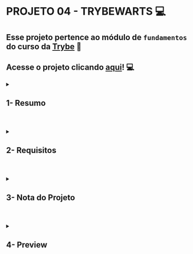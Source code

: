 # PROJETO 04 - TRYBEWARTS :computer:

## Esse projeto pertence ao módulo de `fundamentos` do curso da [Trybe](https://www.betrybe.com/) :green_heart:

## Acesse o projeto clicando [aqui](https://jonnoliveira.github.io/trybe-project-04-trybewarts/)! :computer:
 
<details>
 
<summary>
  
## 1- Resumo
  
</summary>

Neste projeto desenvolvemos um formulário que retorna o feedback do usuário. Este foi o primeiro projeto em duplas simulando, basicamente, como o desenvolvimento de uma aplicação pode funcionar dentro de uma empresa e como as soft skills são vitais nas relações interpessoais. Usamos HTML, CSS e JavaScript para as implementações. Veja mais abaixo!
  
</details>

#

<details>
 
<summary>
 
## 2- Requisitos

</summary>

### I. Crie uma barra verde na parte superior da página.

### II. Adicione o logotipo da Trybewarts.

### III. Acrescente um formulário de login no header.

### IV. crie um título com o texto "Trybewarts" centralizado dentro do Header.

### V. Adicione um formulário no corpo da página.

### VI. Faça com que a direção do formulário seja vertical.

### VII. Adicione a logo da Trybewarts ao lado direito da página.

### VIII. Acrescente inputs de nome, sobrenome e email ao formulário.

### IX. Acrescente um select ao formulário.

### X. Posicione os campos de Nome e Sobrenome lado a lado.

### XI. Posicione os campos de Email e Casa lado a lado.

### XII. Adicione 3 inputs do tipo radio ao formulário.

### XIII. Crie inputs do tipo checkbox.

### XIV. Crie um campo de avaliação.

### XV. Crie uma textarea.

### XVI. Crie uma checkbox que servirá para validar as informações digitadas pela pessoa usuária.

### XVII. Crie um botão de "Enviar" para submeter o formulário.

### XVIII. Habilite o botão "Enviar" após a validação do checkbox.

### XIV. Crie um rodapé ao final da página.

---
 
## Requisitos Bônus

### XX. Crie um contador de caracteres.

### XXI. Substitua o formulário pelas informações da pessoa estudante.

</details>

# 

<details>
 
<summary>

## 3- Nota do Projeto
 
</summary>

## 100% :heavy_check_mark:

![Project-Trybewarts-Grade](https://github.com/jonnoliveira/trybe-project-04-trybewarts/blob/main/images/trybewarts-grade.png)

</details> 
 
# 

<details>
 
<summary>

## 4- Preview

</summary>

![Project-Trybewarts-Grade-1](https://github.com/jonnoliveira/trybe-project-04-trybewarts/blob/main/images/trybewarts-preview-1.png)
![Project-Trybewarts-Grade-2](https://github.com/jonnoliveira/trybe-project-04-trybewarts/blob/main/images/trybewarts-preview-2.png)
  
</details>
